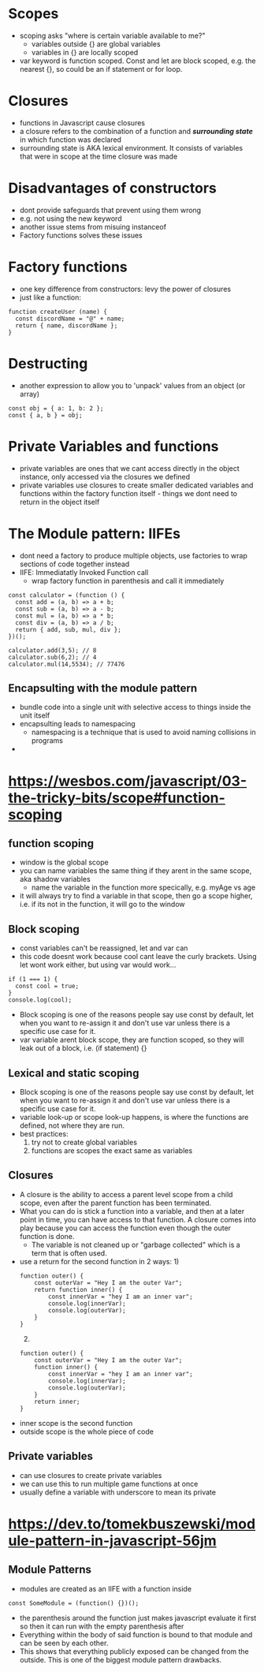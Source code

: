 # Scopes
- scoping asks "where is certain variable available to me?"
    - variables outside {} are global variables
    - variables in {} are locally scoped
- var keyword is function scoped. Const and let are block scoped, e.g. the nearest {}, so could be an if statement or for loop.

# Closures
- functions in Javascript cause closures
- a closure refers to the combination of a function and ***surrounding state*** in which function was declared
- surrounding state is AKA lexical environment. It consists of variables that were in scope at the time closure was made

# Disadvantages of constructors
- dont provide safeguards that prevent using them wrong
- e.g. not using the new keyword
- another issue stems from misuing instanceof
- Factory functions solves these issues

# Factory functions
- one key difference from constructors: levy the power of closures
- just like a function:
```
function createUser (name) {
  const discordName = "@" + name;
  return { name, discordName };
}
```

# Destructing
- another expression to allow you to 'unpack' values from an object (or array)
```
const obj = { a: 1, b: 2 };
const { a, b } = obj;
```

# Private Variables and functions
- private variables are ones that we cant access directly in the object instance, only accessed via the closures we defined
- private variables use closures to create smaller dedicated variables and functions within the factory function itself - things we dont need to return in the object itself

# The Module pattern: IIFEs
- dont need a factory to produce multiple objects, use factories to wrap sections of code together instead
- IIFE: Immediatatly Invoked Function call
    - wrap factory function in parenthesis and call it immediately
```
const calculator = (function () {
  const add = (a, b) => a + b;
  const sub = (a, b) => a - b;
  const mul = (a, b) => a * b;
  const div = (a, b) => a / b;
  return { add, sub, mul, div };
})();

calculator.add(3,5); // 8
calculator.sub(6,2); // 4
calculator.mul(14,5534); // 77476
```

## Encapsulting with the module pattern
- bundle code into a single unit with selective access to things inside the unit itself
- encapsulting leads to namespacing
    - namespacing is a technique that is used to avoid naming collisions in programs
- 

# https://wesbos.com/javascript/03-the-tricky-bits/scope#function-scoping
## function scoping
- window is the global scope
- you can name variables the same thing if they arent in the same scope, aka shadow variables
    - name the variable in the function more specically, e.g. myAge vs age
- it will always try to find a variable in that scope, then go a scope higher, i.e. if its not in the function, it will go to the window

## Block scoping
- const variables can't be reassigned, let and var can
- this code doesnt work because cool cant leave the curly brackets. Using let wont work either, but using var would work...
```
if (1 === 1) {
  const cool = true;
}
console.log(cool);
```

- Block scoping is one of the reasons people say use const by default, let when you want to re-assign it and don't use var unless there is a specific use case for it.
- var variable arent block scope, they are function scoped, so they will leak out of a block, i.e. (if statement) {}

## Lexical and static scoping
- Block scoping is one of the reasons people say use const by default, let when you want to re-assign it and don't use var unless there is a specific use case for it.
- variable look-up or scope look-up happens, is where the functions are defined, not where they are run.
- best practices:
    1) try not to create global variables
    2) functions are scopes the exact same as variables

## Closures
- A closure is the ability to access a parent level scope from a child scope, even after the parent function has been terminated.
- What you can do is stick a function into a variable, and then at a later point in time, you can have access to that function. A closure comes into play because you can access the function even though the outer function is done.
    -  The variable is not cleaned up or "garbage collected" which is a term that is often used.
- use a return for the second function in 2 ways:
    1) 
    ```
    function outer() {
        const outerVar = "Hey I am the outer Var";
        return function inner() {
            const innerVar = "hey I am an inner var";
            console.log(innerVar);
            console.log(outerVar);
        }
    }
    ```
    2)
    ```
    function outer() {
        const outerVar = "Hey I am the outer Var";
        function inner() {
            const innerVar = "hey I am an inner var";
            console.log(innerVar);
            console.log(outerVar);
        }
        return inner;
    }
    ```
- inner scope is the second function
- outside scope is the whole piece of code
## Private variables
- can use closures to create private variables
- we can use this to run multiple game functions at once
- usually define a variable with underscore to mean its private

# https://dev.to/tomekbuszewski/module-pattern-in-javascript-56jm
## Module Patterns
- modules are created as an IIFE with a function inside
```
const SomeModule = (function() {})();
```
- the parenthesis around the function just makes javascript evaluate it first so then it can run with the empty parenthesis after
- Everything within the body of said function is bound to that module and can be seen by each other.
- This shows that everything publicly exposed can be changed from the outside. This is one of the biggest module pattern drawbacks.